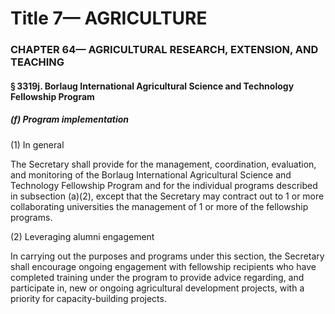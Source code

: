 
# Title 7— AGRICULTURE
### CHAPTER 64— AGRICULTURAL RESEARCH, EXTENSION, AND TEACHING
#### § 3319j. Borlaug International Agricultural Science and Technology Fellowship Program
##### (f) Program implementation

(1) In general

The Secretary shall provide for the management, coordination, evaluation, and monitoring of the Borlaug International Agricultural Science and Technology Fellowship Program and for the individual programs described in subsection (a)(2), except that the Secretary may contract out to 1 or more collaborating universities the management of 1 or more of the fellowship programs.

(2) Leveraging alumni engagement

In carrying out the purposes and programs under this section, the Secretary shall encourage ongoing engagement with fellowship recipients who have completed training under the program to provide advice regarding, and participate in, new or ongoing agricultural development projects, with a priority for capacity-building projects.
